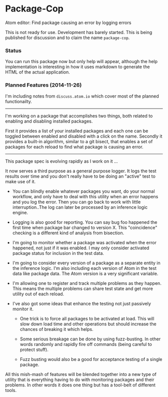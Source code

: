# Package-Cop

Atom editor: Find package causing an error by logging errors

This is not ready for use.  Development has barely started.  This is being published for discussion and to claim the name `package-cop`.  

### Status

You can run this package now but only help will appear, although the help implementation is interesting in how it uses markdown to generate the HTML of the actual application.

### Planned Features (2014-11-26)

I'm including notes from `discuss.atom.io` which cover most of the planned functionailty.  

---

I'm working on a package that accomplishes two things, both related to enabling and disabling installed packages. 

First it provides a list of your installed packages and each one can be toggled between enabled and disabled with a click on the name. Secondly it provides a built-in algorithm, similar to a git bisect, that enables a set of packages for each reload to find what package is causing an error.

---

This package spec is evolving rapidly as I work on it ...

It now serves a third purpose as a general purpose logger. It logs the test results over time and you don't really have to be doing an "active" test to make use of it.

- You can blindly enable whatever packages you want, do your normal workflow, and only have to deal with this utility when an error happens and you log the error. Then you can go back to work with little interruption..The log can later be processed by an inference logic engine.

- Logging is also good for reporting. You can say bug foo happened the first time when package bar changed to version X. This "coincidence" checking is a different kind of analysis from bisection.

- I'm going to monitor whether a package was activated when the error happened, not just if it was enabled. I may only consider activated package status for inclusion in the test data.

- I'm going to consider every version of a package as a separate entity in the inference logic. I'm also including each version of Atom in the test data like package data. The Atom version is a very significant variable.

- I'm allowing one to register and track multiple problems as they happen. This means the multiple problems can share test state and get more utility out of each reload.

- I've also got some ideas that enhance the testing not just passively monitor it.

  - One trick is to force all packages to be activated at load. This   will slow down load time and other operations but should increase the chances of breaking it which helps.

  - Some serious breakage can be done by using fuzz-busting. In other words randomly and rapidly fire off commands (being careful to protect stuff).

  - Fuzz busting would also be a good for acceptance testing of a single package.

All this mish-mash of features will be blended together into a new type of utility that is everything having to do with monitoring packages and their problems. In other words it does one thing but has a tool-belt of different tools.
